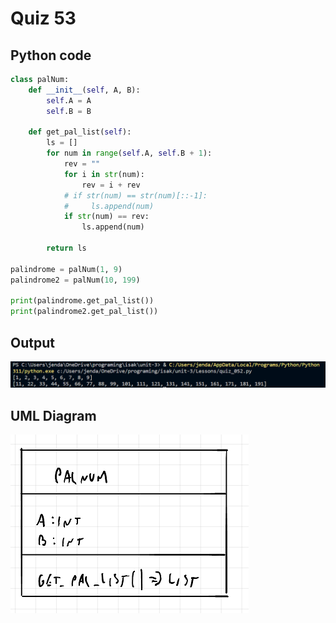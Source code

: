 # Quiz 53
## Python code
```python
class palNum:
    def __init__(self, A, B):
        self.A = A
        self.B = B
    
    def get_pal_list(self):
        ls = []
        for num in range(self.A, self.B + 1):
            rev = ""
            for i in str(num):
                rev = i + rev
            # if str(num) == str(num)[::-1]:
            #     ls.append(num)
            if str(num) == rev:
                ls.append(num)

        return ls

palindrome = palNum(1, 9)
palindrome2 = palNum(10, 199)

print(palindrome.get_pal_list())
print(palindrome2.get_pal_list())
```

## Output
![](/Assets/q53.png)

## UML Diagram
![](/UML/q53.png)
